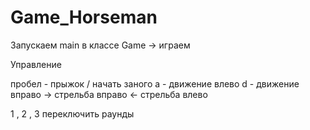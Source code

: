 # Game_Horseman

Запускаем main в классе Game -> играем


Управление

пробел - прыжок / начать заного
a - движение влево
d - движение вправо
-> стрельба вправо
<- стрельба влево

1 , 2 , 3 переключить раунды 

